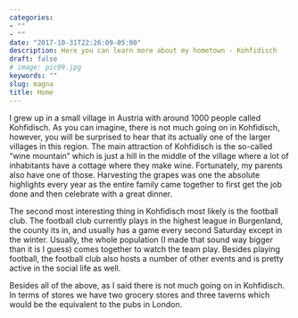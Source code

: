 ```yaml
---
categories:
- ""
- ""
date: "2017-10-31T22:26:09-05:00"
description: Here you can learn more about my hometown - Kohfidisch
draft: false
# image: pic09.jpg
keywords: ""
slug: magna
title: Home
---
```

I grew up in a small village in Austria with around 1000 people called Kohfidisch. As you can imagine, there is not much going on in Kohfidisch, however, you will be surprised to hear that its actually one of the larger villages in this region. The main attraction of Kohfidisch is the so-called “wine mountain” which is just a hill in the middle of the village where a lot of inhabitants have a cottage where they make wine. Fortunately, my parents also have one of those. Harvesting the grapes was one the absolute highlights every year as the entire family came together to first get the job done and then celebrate with a great dinner.

The second most interesting thing in Kohfidisch most likely is the football club. The football club currently plays in the highest league in Burgenland, the county its in, and usually has a game every second Saturday except in the winter. Usually, the whole population (I made that sound way bigger than it is I guess) comes together to watch the team play. Besides playing football, the football club also hosts a number of other events and is pretty active in the social life as well.

Besides all of the above, as I said there is not much going on in Kohfidisch. In terms of stores we have two grocery stores and three taverns which would be the equivalent to the pubs in London. 
